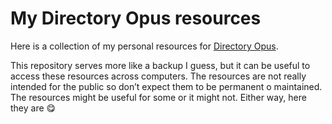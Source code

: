# My Directory Opus resources

Here is a collection of my personal resources for [Directory Opus](https://www.gpsoft.com.au).

This repository serves more like a backup I guess, but it can be useful to access these resources across computers. The resources are not really intended for the public so don’t expect them to be permanent o maintained. The resources might be useful for some or it might not. Either way, here they are 😋
